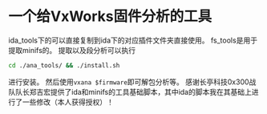 # 一个给VxWorks固件分析的工具

ida_tools下的可以直接复制到ida下的对应插件文件夹直接使用。
fs_tools是用于提取minifs的。
提取以及段分析可以执行
```sh
cd ./ana_tools/ && ./install.sh
```
进行安装。
然后使用`vxana $firmware`即可解包分析等。
感谢长亭科技0x300战队队长郑吉宏提供了ida和minifs的工具基础脚本，其中ida的脚本我在其基础上进行了一些修改（本人获得授权）！
```
```
